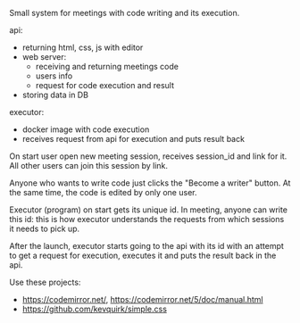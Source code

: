 Small system for meetings with code writing and its execution.

api:
* returning html, css, js with editor
* web server:
  * receiving and returning meetings code
  * users info
  * request for code execution and result
* storing data in DB

executor:
* docker image with code execution
* receives request from api for execution and puts result back

On start user open new meeting session, receives session_id and link for it. All other users can join this session by link.

Anyone who wants to write code just clicks the "Become a writer" button. At the same time, the code is edited by only one user.

Executor (program) on start gets its unique id. In meeting, anyone can write this id: this is how executor understands the requests from which sessions it needs to pick up.

After the launch, executor starts going to the api with its id with an attempt to get a request for execution, executes it and puts the result back in the api.

Use these projects:
* https://codemirror.net/, https://codemirror.net/5/doc/manual.html
* https://github.com/kevquirk/simple.css